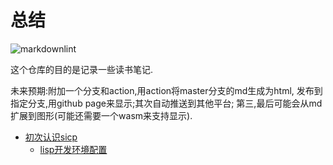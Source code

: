 # 总结

![markdownlint](https://github.com/63isOK/after-read/workflows/markdownlint-lint/badge.svg)

这个仓库的目的是记录一些读书笔记.

未来预期:附加一个分支和action,用action将master分支的md生成为html,
发布到指定分支,用github page来显示;其次自动推送到其他平台;
第三,最后可能会从md扩展到图形(可能还需要一个wasm来支持显示).

- [初次认识sicp](#1)
  - [lisp开发环境配置](/posts/2020.04.10-mit-scheme.md)
